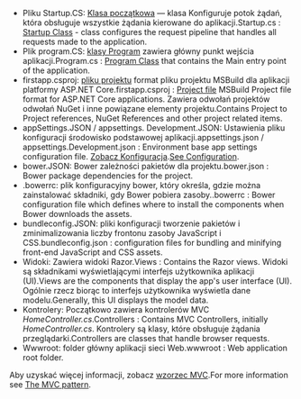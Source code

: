 * <span data-ttu-id="cfb18-101">Pliku Startup.CS: [Klasa początkowa](xref:fundamentals/startup) — klasa Konfiguruje potok żądań, która obsługuje wszystkie żądania kierowane do aplikacji.</span><span class="sxs-lookup"><span data-stu-id="cfb18-101">Startup.cs : [Startup Class](xref:fundamentals/startup) - class configures the request pipeline that handles all requests made to the application.</span></span>
* <span data-ttu-id="cfb18-102">Plik program.CS: [klasy Program](xref:fundamentals/index) zawiera główny punkt wejścia aplikacji.</span><span class="sxs-lookup"><span data-stu-id="cfb18-102">Program.cs : [Program Class](xref:fundamentals/index) that contains the Main entry point of the application.</span></span>
* <span data-ttu-id="cfb18-103">firstapp.csproj: [pliku projektu](/dotnet/articles/core/preview3/tools/csproj) format pliku projektu MSBuild dla aplikacji platformy ASP.NET Core.</span><span class="sxs-lookup"><span data-stu-id="cfb18-103">firstapp.csproj : [Project file](/dotnet/articles/core/preview3/tools/csproj) MSBuild Project file format for ASP.NET Core applications.</span></span> <span data-ttu-id="cfb18-104">Zawiera odwołań projektów odwołań NuGet i inne powiązane elementy projektu.</span><span class="sxs-lookup"><span data-stu-id="cfb18-104">Contains Project to Project references, NuGet References and other project related items.</span></span>
* <span data-ttu-id="cfb18-105">appSettings.JSON / appsettings. Development.JSON: Ustawienia pliku konfiguracji środowisko podstawowej aplikacji.</span><span class="sxs-lookup"><span data-stu-id="cfb18-105">appsettings.json / appsettings.Development.json : Environment base app settings configuration file.</span></span> <span data-ttu-id="cfb18-106">[Zobacz Konfiguracja](xref:fundamentals/configuration/index).</span><span class="sxs-lookup"><span data-stu-id="cfb18-106">[See Configuration](xref:fundamentals/configuration/index).</span></span>
* <span data-ttu-id="cfb18-107">bower.JSON: Bower zależności pakietów dla projektu.</span><span class="sxs-lookup"><span data-stu-id="cfb18-107">bower.json : Bower package dependencies for the project.</span></span>
* <span data-ttu-id="cfb18-108">.bowerrc: plik konfiguracyjny bower, który określa, gdzie można zainstalować składniki, gdy Bower pobiera zasoby.</span><span class="sxs-lookup"><span data-stu-id="cfb18-108">.bowerrc : Bower configuration file which defines where to install the components when Bower downloads the assets.</span></span>
* <span data-ttu-id="cfb18-109">bundleconfig.JSON: pliki konfiguracji tworzenie pakietów i zminimalizowania liczby frontonu zasoby JavaScript i CSS.</span><span class="sxs-lookup"><span data-stu-id="cfb18-109">bundleconfig.json : configuration files for bundling and minifying front-end JavaScript and CSS assets.</span></span>
* <span data-ttu-id="cfb18-110">Widoki: Zawiera widoki Razor.</span><span class="sxs-lookup"><span data-stu-id="cfb18-110">Views : Contains the Razor views.</span></span> <span data-ttu-id="cfb18-111">Widoki są składnikami wyświetlającymi interfejs użytkownika aplikacji (UI).</span><span class="sxs-lookup"><span data-stu-id="cfb18-111">Views are the components that display the app's user interface (UI).</span></span> <span data-ttu-id="cfb18-112">Ogólnie rzecz biorąc to interfejs użytkownika wyświetla dane modelu.</span><span class="sxs-lookup"><span data-stu-id="cfb18-112">Generally, this UI displays the model data.</span></span>
* <span data-ttu-id="cfb18-113">Kontrolery: Początkowo zawiera kontrolerów MVC *HomeController.cs*.</span><span class="sxs-lookup"><span data-stu-id="cfb18-113">Controllers : Contains MVC Controllers, initially *HomeController.cs*.</span></span> <span data-ttu-id="cfb18-114">Kontrolery są klasy, które obsługuje żądania przeglądarki.</span><span class="sxs-lookup"><span data-stu-id="cfb18-114">Controllers are classes that handle browser requests.</span></span>
* <span data-ttu-id="cfb18-115">Wwwroot: folder główny aplikacji sieci Web.</span><span class="sxs-lookup"><span data-stu-id="cfb18-115">wwwroot : Web application root folder.</span></span>

<span data-ttu-id="cfb18-116">Aby uzyskać więcej informacji, zobacz [wzorzec MVC](xref:mvc/overview).</span><span class="sxs-lookup"><span data-stu-id="cfb18-116">For more information see [The MVC pattern](xref:mvc/overview).</span></span>
